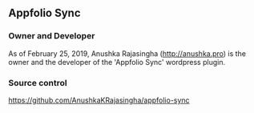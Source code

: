 Appfolio Sync
---------------------

### Owner and Developer

As of February  25, 2019, Anushka Rajasingha (http://anushka.pro) is the owner and the developer of the 'Appfolio Sync' wordpress plugin.

### Source control

https://github.com/AnushkaKRajasingha/appfolio-sync



